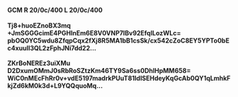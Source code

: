 #### GCM R 20/0c/400 L 20/0c/400
**Tj8+huoEZnoBX3mq**<br/>**+JmSGGGcimE4PGHlnEm6E8V0VNP7IBv92EfqlLozWLc=**<br/>**pbOQ0YC5wdu8ZfqpCqx2fXj8R5MA1bB1csSk/cx542cZoC8EY5YPTo0bEc4xuuIl3QL2zFphJNi7dd22...**<br/><br/>
**ZKrBoNEREz3uiXMu**<br/>**D2DxumOMmJ0sRbRoSZtzKm46TY9Sa6ss0DhlHpMM658=**<br/>**WiC0nMEcFhRr0v+vdE5197madrkPUuT81ldISEHdeyKqGcAb0QY1qLmhkFkjZd6kM0k3d+L9YQQquoMq...**